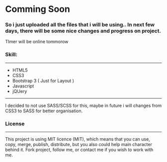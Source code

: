 Comming Soon
===

### So i just uploaded all the files that i will be using.. In next few days, there will be some nice changes and progress on project.

TImer will be online tommorow

### Skill:
----------
* HTML5
* CSS3
* Bootstrap 3 ( Just for Layout )
* Javascript
* jQUery
---------------------------------

I decided to not use SASS/SCSS for this, maybe in future i will changes from CSS3 to SASS for better organisation.

### License
-----------
This project is using MIT licence (MIT), which means that you can use, copy, merge, publish, distribute, but you also could help main character behind it. Fork project, follow me, or contact me if you wish to work with me. 
